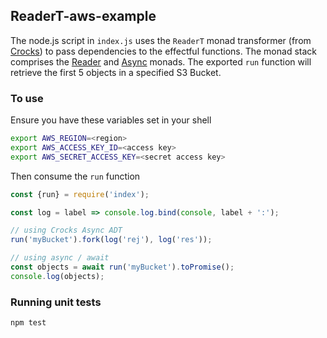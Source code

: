## ReaderT-aws-example

The node.js script in `index.js` uses the `ReaderT` monad transformer (from 
[Crocks](https://crocks.dev/docs/crocks/ReaderT.html)) to pass dependencies to the effectful functions.
The monad stack comprises the [Reader](https://crocks.dev/docs/crocks/Reader.html) and [Async](https://crocks.dev/docs/crocks/Async.html) 
monads. The exported `run` function will retrieve the first 5 objects in a specified S3 Bucket.

### To use

Ensure you have these variables set in your shell

```bash
export AWS_REGION=<region>
export AWS_ACCESS_KEY_ID=<access key>
export AWS_SECRET_ACCESS_KEY=<secret access key>
```

Then consume the `run` function

```js
const {run} = require('index');

const log = label => console.log.bind(console, label + ':');

// using Crocks Async ADT
run('myBucket').fork(log('rej'), log('res'));

// using async / await
const objects = await run('myBucket').toPromise();
console.log(objects);
```

### Running unit tests

```bash
npm test
```